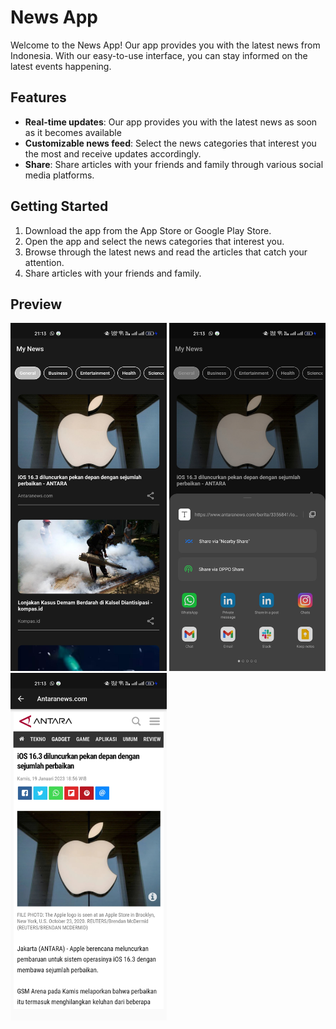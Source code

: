 # News App

Welcome to the News App! Our app provides you with the latest news from Indonesia. With our easy-to-use interface, you can stay informed on the latest events happening.

## Features

- **Real-time updates**: Our app provides you with the latest news as soon as it becomes available
- **Customizable news feed**: Select the news categories that interest you the most and receive updates accordingly.
- **Share**: Share articles with your friends and family through various social media platforms.

## Getting Started
1. Download the app from the App Store or Google Play Store.  
2. Open the app and select the news categories that interest you.
3. Browse through the latest news and read the articles that catch your attention.
4. Share articles with your friends and family.

## Preview
<div class="row text-center">
  <img src="https://github.com/vinrawanzzz/fl_news_app/blob/main/assets/example1.jpg?raw=true" width="250">
  <img src="https://github.com/vinrawanzzz/fl_news_app/blob/main/assets/example2.jpg?raw=true" width="250">
  <img src="https://github.com/vinrawanzzz/fl_news_app/blob/main/assets/example3.jpg?raw=true" width="250">
</div>

